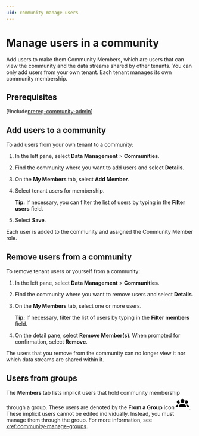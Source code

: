 ```yaml
---
uid: community-manage-users
---
```


# Manage users in a community

Add users to make them Community Members, which are users that can view the community and the data streams shared by other tenants. You can only add users from your own tenant. Each tenant manages its own community membership.

## Prerequisites

[!include[prereq-community-admin](includes/prereq-community-admin.md)]

## Add users to a community

To add users from your own tenant to a community:

1. In the left pane, select **Data Management** > **Communities**.

1. Find the community where you want to add users and select **Details**.

1. On the **My Members** tab, select **Add Member**.

1. Select tenant users for membership. 

	**Tip:** If necessary, you can filter the list of users by typing in the **Filter users** field.

1. Select **Save**.

Each user is added to the community and assigned the Community Member role.

## Remove users from a community

To remove tenant users or yourself from a community:

1. In the left pane, select **Data Management** > **Communities**.

1. Find the community where you want to remove users and select **Details**.

1. On the **My Members** tab, select one or more users.

	**Tip:** If necessary, filter the list of users by typing in the **Filter members** field.

1. On the detail pane, select **Remove Member(s)**. When prompted for confirmation, select **Remove**.

The users that you remove from the community can no longer view it nor which data streams are shared within it.

## Users from groups

The **Members** tab lists implicit users that hold community membership through a group. These users are denoted by the **From a Group** icon ![group](../_icons/default/account-group.svg). These implicit users cannot be edited individually. Instead, you must manage them through the group. For more information, see <xref:community-manage-groups>.